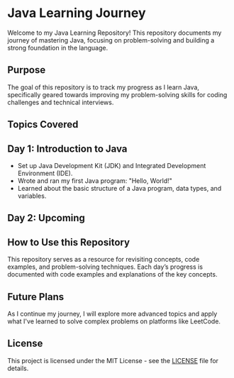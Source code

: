 # Java Learning Journey

Welcome to my Java Learning Repository! This repository documents my journey of mastering Java, focusing on problem-solving and building a strong foundation in the language.

## Purpose

The goal of this repository is to track my progress as I learn Java, specifically geared towards improving my problem-solving skills for coding challenges and technical interviews.

## Topics Covered

## Day 1: Introduction to Java
- Set up Java Development Kit (JDK) and Integrated Development Environment (IDE).
- Wrote and ran my first Java program: "Hello, World!"
- Learned about the basic structure of a Java program, data types, and variables.

## Day 2: Upcoming


## How to Use this Repository

This repository serves as a resource for revisiting concepts, code examples, and problem-solving techniques. Each day’s progress is documented with code examples and explanations of the key concepts.

## Future Plans

As I continue my journey, I will explore more advanced topics and apply what I've learned to solve complex problems on platforms like LeetCode.

## License

This project is licensed under the MIT License - see the [LICENSE](LICENSE) file for details.

